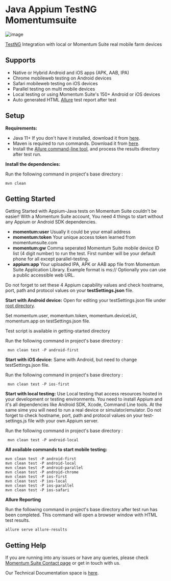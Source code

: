 # Java Appium TestNG Momentumsuite


![image](https://user-images.githubusercontent.com/105457661/181139819-f73acae9-1a3b-4841-a536-983004d43cf1.png)

[TestNG](http://testng.org/) Integration with local or Momentum Suite real mobile farm devices

## Supports
  * Native or Hybrid Android and iOS apps (APK, AAB, IPA)
  * Chrome mobileweb testing on Android devices
  * Safari mobileweb testing on iOS devices
  * Parallel testing on multi mobile devices
  * Local testing or using Momentum Suite's 150+ Android or iOS devices
  * Auto generated HTML [Allure](https://docs.qameta.io/allure/) test report after test
  
  ## Setup

**Requirements:**

* Java 11+ If you don't have it installed, download it from [here](https://java.com/en/download/).
* Maven is required to run commands. Download it from [here](https://maven.apache.org/download.cgi).
* Install the [Allure command-line tool](https://www.npmjs.com/package/allure-commandline), and process the results directory after test run.

**Install the dependencies:**

Run the following command in project's base directory :
```
mvn clean
```

## Getting Started
Getting Started with Appium-Java tests on Momentum Suite couldn't be easier!
With a Momentum Suite account, You need 4 things to start without any Appium or Android SDK dependencies.
  * **momentum:user** Usually it could be your email address
  * **momentum:token** Your unique access token learned from momentumsuite.com
  * **momentum:gw** Comma seperated Momentum Suite mobile device ID list (4 digit number) to run the test. First number will be your default phone for all except parallel-testing.
  * **appium:app** Your uploaded IPA, APK or AAB app file from Momentum Suite Application Library. Example format is ms://<hashed-app-id> Optionally you can use a public accessible web URL.
 
 Do not forget to set these 4 Appium capability values and check hostname, port, path and protocol values on your **testSettings.json** file.

**Start with Android device:**
 Open for editing your testSettings.json file under [root directory](https://github.com/momentumsuite/java-appium-testng-momentumsuite/blob/main/src/test/resources/config/testSettings.json).
 
 Set momentum.user, momentum.token, momentum.deviceList, momentum.app on testSettings.json file.
 
 Test script is available in getting-started directory
 
 Run the following command in project's base directory :
```
 mvn clean test -P android-first
```


**Start with iOS device:**
Same with Android, but need to change testSettings.json file.
 
Run the following command in project's base directory :
```
 mvn clean test -P ios-first
```
 

**Start with local testing:**
Use Local testing that access resources hosted in your development or testing environments. You need to install Appium and it's all dependencies like Android SDK, Xcode, Command Line tools. At the same sime you will need to run a real device or simulator/emulator.  Do not forget to check hostname, port, path and protocol values on your test-settings.js file with your own Appium server.
 
Run the following command in project's base directory :
```
 mvn clean test -P android-local
```
 
 **All available commands to start mobile testing:**
 ```
 mvn clean test -P android-first
 mvn clean test -P android-local
 mvn clean test -P android-parallel
 mvn clean test -P android-chrome
 mvn clean test -P ios-first
 mvn clean test -P ios-local
 mvn clean test -P ios-parallel
 mvn clean test -P ios-safari
```

 
**Allure Reporting**
 
 Run the following command in project's base directory after test run has been completed. This command will open a browser window with HTML test results.
```
allure serve allure-results
```

## Getting Help
If you are running into any issues or have any queries, please check [Momentum Suite Contact page](https://www.momentumsuite.com/contact/) or get in touch with us.
 
Our Technical Documentation space is [here](https://www.momentumsuite.com/docs/).
